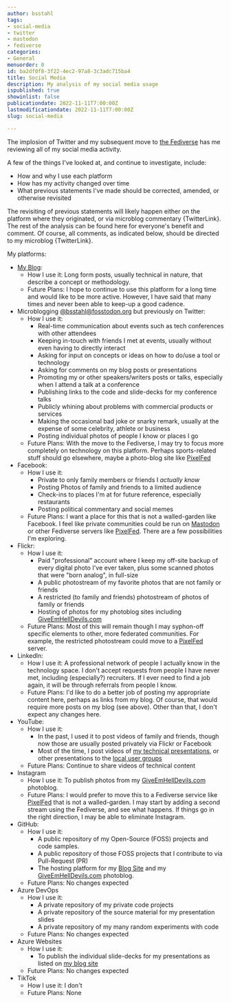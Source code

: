 ```yaml
---
author: bsstahl
tags:
- social-media
- twitter
- mastodon
- fediverse
categories:
- General
menuorder: 0
id: ba2df0f8-3f22-4ec2-97a8-3c3adc715ba4
title: Social Media
description: My analysis of my social media usage
ispublished: true
showinlist: false
publicationdate: 2022-11-11T7:00:00Z
lastmodificationdate: 2022-11-11T7:00:00Z
slug: social-media

---
```

The implosion of Twitter and my subsequent move to [the Fediverse](https://fosstodon.org/@bsstahl) has me reviewing all of my social media activity.

A few of the things I've looked at, and continue to investigate, include:

* How and why I use each platform
* How has my activity changed over time
* What previous statements I've made should be corrected, amended, or otherwise revisited

The revisiting of previous statements will likely happen either on the platform where they originated, or via microblog commentary {TwitterLink}. The rest of the analysis can be found here for everyone's benefit and comment. Of course, all comments, as indicated below, should be directed to my microblog {TwitterLink}.

My platforms:

* [My Blog](https://cognitiveinheritance.com):
  * How I use it: Long form posts, usually technical in nature, that describe a concept or methodology.
  * Future Plans: I hope to continue to use this platform for a long time and would like to be more active. However, I have said that many times and never been able to keep-up a good cadence.
* Microblogging [@bsstahl@fosstodon.org](https://fosstodon.org/@bsstahl) but previously on Twitter:
  * How I use it:
    * Real-time communication about events such as tech conferences with other attendees
    * Keeping in-touch with friends I met at events, usually without even having to directly interact
    * Asking for input on concepts or ideas on how to do/use a tool or technology
    * Asking for comments on my blog posts or presentations
    * Promoting my or other speakers/writers posts or talks, especially when I attend a talk at a conference
    * Publishing links to the code and slide-decks for my conference talks
    * Publicly whining about problems with commercial products or services
    * Making the occasional bad joke or snarky remark, usually at the expense of some celebrity, athlete or business
    * Posting individual photos of people I know or places I go
  * Future Plans: With the move to the Fediverse, I may try to focus more completely on technology on this platform. Perhaps sports-related stuff should go elsewhere, maybe a photo-blog site like [PixelFed](https://pixelfed.org/)
* Facebook:
  * How I use it:
    * Private to only family members or friends I _actually know_
    * Posting Photos of family and friends to a limited audience
    * Check-ins to places I'm at for future reference, especially restaurants
    * Posting political commentary and social memes
  * Future Plans: I want a place for this that is not a walled-garden like Facebook. I feel like private communities could be run on [Mastodon](https://joinmastodon.org/) or other Fediverse servers like [PixelFed](https://pixelfed.org/). There are a few possibilities I'm exploring.
* Flickr:
  * How I use it:
    * Paid "professional" account where I keep my off-site backup of every digital photo I've ever taken, plus some scanned photos that were "born analog", in full-size
    * A public photostream of my favorite photos that are not family or friends
    * A restricted (to family and friends) photostream of photos of family or friends
    * Hosting of photos for my photoblog sites including [GiveEmHellDevils.com](http://GiveEmHellDevils.com)
  * Future Plans: Most of this will remain though I may syphon-off specific elements to other, more federated communities. For example, the restricted photostream could move to a [PixelFed](https://pixelfed.org/) server.
* LinkedIn:
  * How I use it: A professional network of people I actually know in the technology space. I don't accept requests from people I have never met, including (especially?) recruiters. If I ever need to find a job again, it will be through referrals from people I know.
  * Future Plans: I'd like to do a better job of posting my appropriate content here, perhaps as links from my blog. Of course, that would require more posts on my blog (see above). Other than that, I don't expect any changes here.
* YouTube:
  * How I use it:
    * In the past, I used it to post videos of family and friends, though now those are usually posted privately via Flickr or Facebook
    * Most of the time, I post videos of [my technical presentations](https://www.youtube.com/playlist?list=PLCo2TFzFXPTQ5qIZTbbzFNcJL348fl6uO), or other presentations to the [local user groups](https://www.youtube.com/playlist?list=PLCo2TFzFXPTQKUxyd61Rb9nN1d6jfEbAU)
  * Future Plans: Continue to share videos of technical content
* Instagram
  * How I use it: To publish photos from my [GiveEmHellDevils.com](http://GiveEmHellDevils.com) photoblog.
  * Future Plans: I would prefer to move this to a Fediverse service like [PixelFed](https://pixelfed.org/) that is not a walled-garden. I may start by adding a second stream using the Fediverse, and see what happens. If things go in the right direction, I may be able to eliminate Instagram.
* GitHub:
  * How I use it:
    * A public repository of my Open-Source (FOSS) projects and code samples.
    * A public repository of those FOSS projects that I contribute to via Pull-Request (PR)
    * The hosting platform for my [Blog Site](https://cognitiveinheritance.com) and my [GiveEmHellDevils.com](http://GiveEmHellDevils.com) photoblog.
  * Future Plans: No changes expected
* Azure DevOps
  * How I use it:
    * A private repository of my private code projects
    * A private repository of the source material for my presentation slides
    * A private repository of my many random experiments with code
  * Future Plans: No changes expected
* Azure Websites
  * How I use it:
    * To publish the individual slide-decks for my presentations as listed on [my blog site](https://cognitiveinheritance.com/Pages/Speaking-Engagements.html)
  * Future Plans: No changes expected
* TikTok
  * How I use it: I don't
  * Future Plans: None
